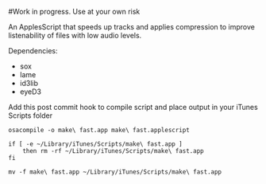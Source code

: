 #Work in progress. Use at your own risk

An ApplesScript that speeds up tracks and applies compression to improve listenability of files with low audio levels.

Dependencies:

* sox
* lame
* id3lib
* eyeD3

Add this post commit hook to compile script and place output in your iTunes Scripts folder

``` Shell
osacompile -o make\ fast.app make\ fast.applescript 

if [ -e ~/Library/iTunes/Scripts/make\ fast.app ] 
	then rm -rf ~/Library/iTunes/Scripts/make\ fast.app
fi

mv -f make\ fast.app ~/Library/iTunes/Scripts/make\ fast.app
```